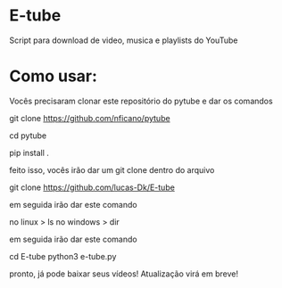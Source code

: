 # E-tube
Script para download de video, musica e playlists do YouTube

# Como usar:

Vocês precisaram clonar este repositório do pytube e dar os comandos

git clone https://github.com/nficano/pytube

cd pytube

pip install .

feito isso, vocês irão dar um git clone dentro do arquivo

git clone https://github.com/lucas-Dk/E-tube

em seguida irão dar este comando

no linux > ls
no windows > dir

em seguida irão dar este comando

cd E-tube
python3 e-tube.py

pronto, já pode baixar seus vídeos! Atualização virá em breve!
